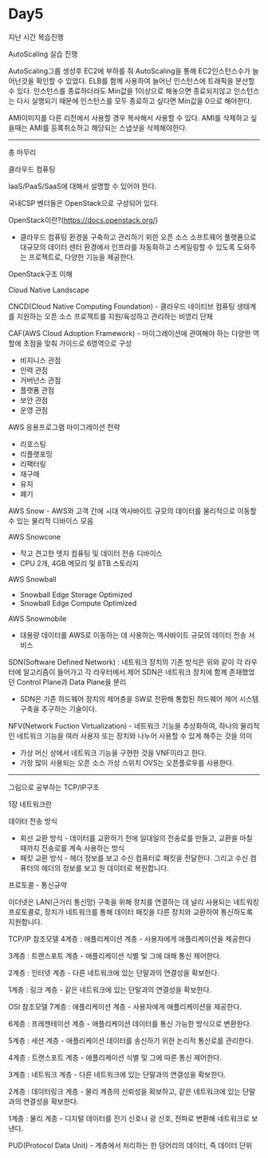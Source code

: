 # Day5

지난 시간 복습진행

AutoScaling 실습 진행

AutoScaling그룹 생성후 EC2에 부하를 줘 AutoScaling을 통해
EC2인스턴스수가 늘어난것을 확인할 수 있었다.
ELB를 함께 사용하여 늘어난 인스턴스에 트래픽을 분산할 수 있다.
인스턴스를 종료하더라도 Min값을 1이상으로 해놓으면 종료되지않고
인스턴스는 다시 실행되기 때문에 인스턴스를 모두 종료하고 싶다면
Min값을 0으로 해야한다.

AMI이미지를 다른 리전에서 사용할 경우 복사해서 사용할 수 있다.
AMI를 삭제하고 싶을때는 AMI를 등록취소하고 해당되는 스냅샷을 삭제해야한다.

------------------------------------------------------------------------------------------------------------------------------------------------------------------------------------------------------------------------------------------------------------------------------

총 마무리

클라우드 컴퓨팅

IaaS/PaaS/SaaS에 대해서 설명할 수 있어야 한다.

국내CSP 벤더들은 OpenStack으로 구성되어 있다.

OpenStack이란?(https://docs.openstack.org/)
- 클라우드 컴퓨팅 환경을 구축하고 관리하기 위한 오픈 소스 소프트웨어 플랫폼으로
대규모의 데이터 센터 환경에서 인프라를 자동화하고 스케일링할 수 있도록 도와주는 프로젝트로, 다양한 기능을 제공한다.

OpenStack구조 이해

Cloud Native Landscape

CNCD(Cloud Native Computing Foundation) - 클라우드 네이티브 컴퓨팅 생태계를 지원하는
오픈 소스 프로젝트를 지원/육성하고 관리하는 비영리 단체

CAF(AWS Cloud Adoption Framework) - 마이그레이션에 관여해야 하는 다양한 역할에 초점을
맞춰 가이드로 6영역으로 구성
- 비지니스 관점
- 인력 관점
- 거버넌스 관점
- 플랫폼 관점
- 보안 관점
- 운영 관점

AWS 응용프로그램 마이그레이션 전략
-  리호스팅
- 리플랫포밍
- 리팩터링
- 재구매
- 유지
- 폐기

AWS Snow - AWS와 고객 간에 ㅚ대 엑사바이트 규모의 데이터를 물리적으로 이동할 수 있는 물리적 디바이스 모음

AWS Snowcone
- 작고 견고한 엣지 컴퓨팅 및 데이터 전송 디바이스
- CPU 2개, 4GB 메모리 및 8TB 스토리지

AWS Snowball
- Snowball Edge Storage Optimized
- Snowball Edge Compute Optimized

AWS Snowmobile
- 대용량 데이터를 AWS로 이동하는 데 사용하는 엑사바이트 규모의 데이터 전송 서비스

SDN(Software Defined Network) : 네트워크 장치의 기존 방식은 위와 같이 각 라우터에 알고리즘이 들어가고 각
라우터에서 제어
SDN은 네트워크 장치에 함께 존재했었던 Control Plane과 Data Plane을 분리
- SDN은 기존 하드웨어 장치의 제어층을 SW로 전환해 통합된 하드웨어 제어 시스템 구축을 추구하는 기술이다.

NFV(Network Fuction Virtualization) - 네트워크 기능을 추상화하여, 하나의 물리적인 네트워크 기능을 여러 
사용자 또는 장치와 나누어 사용할 수 있게 해주는 것을 의미
- 가상 머신 상에서 네트워크 기능을 구현한 것을 VNF이라고 한다.
- 가장 많이 사용되는 오픈 소스 가상 스위치 OVS는 오픈플로우를 사용한다.

------------------------------------------------------------------------------------------------------------------------------------------------------------------------------------------------------------------------------------------------------------------------------
그림으로 공부하는 TCP/IP구조

1장 네트워크란

데이터 전송 방식
- 회선 교환 방식 - 데이터를 교환하기 전에 일대일의 전송로를 만들고, 교환을 마칠 때까지 전송로를 계속 사용하는 방식
- 패킷 교환 방식 - 헤더 정보를 보고 수신 컴퓨터로 패킷을 전달한다. 그리고 수신 컴퓨터의 헤더의 정보를 보고 원 데이터로
복원합니다.

프로토콜 - 통신규약

이더넷은 LAN(근거리 통신망) 구축을 위해 장치를 연결하는 데 널리 사용되는 네트워킹 프로토콜로, 장치가 네트워크를 통해 
데이터 패킷을 다른 장치와 교환하여 통신하도록 지원합니다. 


TCP/IP 참조모델
4계층 : 애플리케이션 계층 - 사용자에게 애플리케이션을 제공한다

3계층 : 트랜스포트 계층 - 애플리케이션 식별 및 그에 대해 통신 제어한다.

2계층 : 인터넷 계층 - 다른 네트워크에 있는 단말과의 연결성을 확보한다.

1계층 : 링크 계층 - 같은 네트워크에 있는 단말과의 연결성을 확보한다.


OSI 참조모델
7계층 : 애플리케이션 계층 - 사용자에게 애플리케이션을 제공한다.

6계층 : 프레젠테이션 계층 - 애플리케이션 데이터를 통신 가능한 방식으로 변환한다.

5계층 : 세션 계층 - 애플리케이션 데이터를 송신하기 위한 논리적 통신로를 관리한다.

4계층 : 트랜스포트 계층 - 애플리케이션 식별 및 그에 따른 통신 제어한다.

3계층 : 네트워크 계층 - 다른 네트워크에 있는 단말과의 연결성을 확보한다.

2계층 : 데이터링크 계층 - 물리 계층의 신뢰성을 확보하고, 같은 네트워크에 있는 단말과의 연결성을 확보한다.

1계층 : 물리 계층 - 디지털 데이터를 전기 신호나 광 신호, 전파로 변환해 네트워크로 보낸다.


PUD(Protocol Data Unit) -  계층에서 처리하는 한 덩어리의 데이터, 즉 데이터 단위
